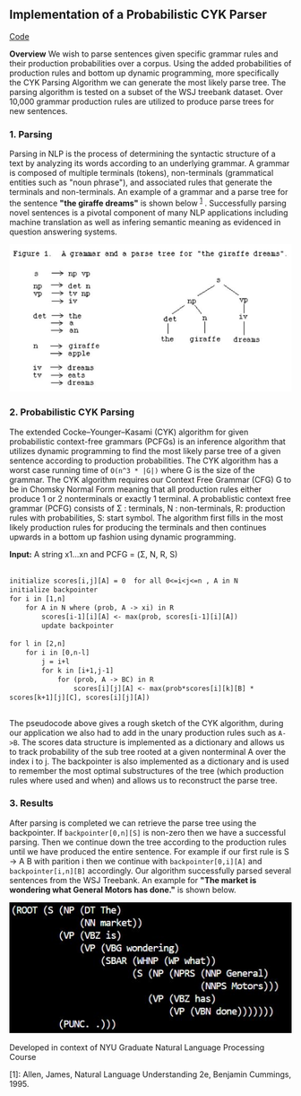 ## Implementation of a Probabilistic CYK Parser

[Code](https://github.com/ls5122/CYKParser)

**Overview** We wish to parse sentences given specific grammar rules and their production probabilities over a corpus. Using the added probabilities of production rules and bottom up dynamic programming, more specifically the CYK Parsing Algorithm we can generate the most likely parse tree. The parsing algorithm is tested on a subset of the WSJ treebank dataset. Over 10,000 grammar production rules are utilized to produce parse trees for new sentences.


### 1. Parsing

Parsing in NLP is the process of determining the syntactic structure of a text by analyzing its words according to an underlying grammar. A grammar is composed of multiple terminals (tokens), non-terminals (grammatical entities such as "noun phrase"), and associated rules that generate the terminals and non-terminals. An example of a grammar and a parse tree for the sentence **"the giraffe dreams"** is shown below <sup>[1](#parse_example)</sup> . Successfully parsing novel sentences is a pivotal component of many NLP applications including machine translation  as well as infering semantic meaning as evidenced in question answering systems. 


<img src="images/ParseTreeExample.JPG?raw=true"/>

### 2. Probabilistic CYK Parsing

The extended Cocke–Younger–Kasami (CYK) algorithm for given probabilistic context-free grammars (PCFGs) is an inference algorithm that utilizes dynamic programming to find the most likely parse tree of a given sentence according to production probabilities. The CYK algorithm has a worst case running time of ``O(n^3 * |G|)`` where G is the size of the grammar. The CYK algorithm requires our Context Free Grammar (CFG) G to be in Chomsky Normal Form meaning that all production rules either produce 1 or 2 nonterminals or exactly 1 terminal. A probablistic context free grammar (PCFG) consists of Σ : terminals, N : non-terminals, R: production rules with probabilities, S: start symbol. The algorithm first fills in the most likely production rules for producing the terminals and then continues upwards in a bottom up fashion using dynamic programming.
 
 
**Input:** A string x1...xn and PCFG = (Σ, N, R, S) 
~~~~

initialize scores[i,j][A] = 0  for all 0<=i<j<=n , A in N 
initialize backpointer
for i in [1,n] 
    for A in N where (prob, A -> xi) in R
        scores[i-1][i][A] <- max(prob, scores[i-1][i][A])
        update backpointer

for l in [2,n]
    for i in [0,n-l]
        j = i+l
        for k in [i+1,j-1]
            for (prob, A -> BC) in R
                scores[i][j][A] <- max(prob*scores[i][k][B] *  scores[k+1][j][C], scores[i][j][A]) 
                
~~~~


The pseudocode above gives a rough sketch of the CYK algorithm, during our application we also had to add in the unary production rules such as ``A->B``. The scores data structure is implemented as a dictionary and allows us to track probability of the sub tree rooted at a given nonterminal A over the index i to j. The backpointer is also implemented as a dictionary and is used to remember the most optimal substructures of the tree (which production rules where used and when) and allows us to reconstruct the parse tree.


### 3. Results

After parsing is completed we can retrieve the parse tree using the backpointer. If ``backpointer[0,n][S]`` is non-zero then we have a successful parsing. Then we continue down the tree according to the production rules until we have produced the entire sentence. For example if our first rule is S -> A B with parition i then we continue with ``backpointer[0,i][A]`` and ``backpointer[i,n][B]`` accordingly.  Our algorithm successfully parsed several sentences from the WSJ Treebank. An example for **"The market is wondering what General Motors has done."** is shown below.

<img src="images/ParsingExample.JPG?raw=true"/>


Developed in context of NYU Graduate Natural Language Processing Course

<a name="parse_example">[1]</a>: Allen, James, Natural Language Understanding 2e, Benjamin Cummings, 1995. 
